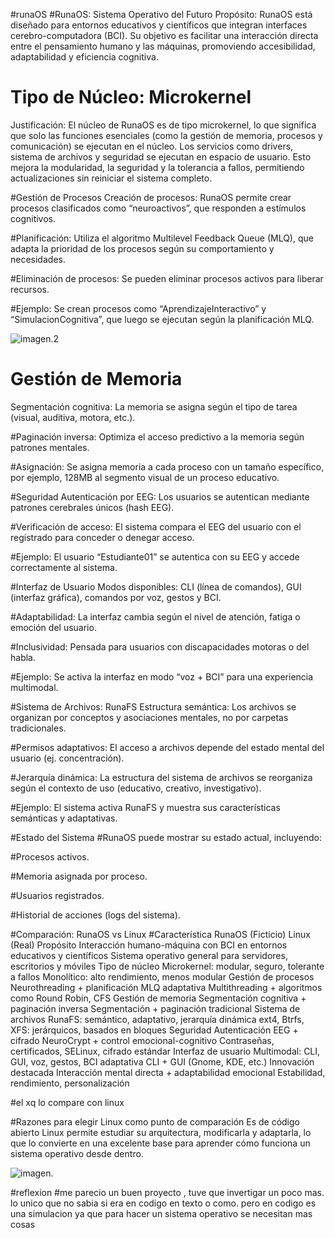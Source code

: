 #runaOS
#RunaOS: Sistema Operativo del Futuro
Propósito: RunaOS está diseñado para entornos educativos y científicos que integran interfaces cerebro-computadora (BCI). Su objetivo es facilitar una interacción directa entre el pensamiento humano y las máquinas, promoviendo accesibilidad, adaptabilidad y eficiencia cognitiva.

# Tipo de Núcleo: Microkernel
Justificación: El núcleo de RunaOS es de tipo microkernel, lo que significa que solo las funciones esenciales (como la gestión de memoria, procesos y comunicación) se ejecutan en el núcleo. Los servicios como drivers, sistema de archivos y seguridad se ejecutan en espacio de usuario. Esto mejora la modularidad, la seguridad y la tolerancia a fallos, permitiendo actualizaciones sin reiniciar el sistema completo.

#Gestión de Procesos
Creación de procesos: RunaOS permite crear procesos clasificados como “neuroactivos”, que responden a estímulos cognitivos.

#Planificación: Utiliza el algoritmo Multilevel Feedback Queue (MLQ), que adapta la prioridad de los procesos según su comportamiento y necesidades.

#Eliminación de procesos: Se pueden eliminar procesos activos para liberar recursos.

#Ejemplo: Se crean procesos como “AprendizajeInteractivo” y “SimulacionCognitiva”, que luego se ejecutan según la planificación MLQ.


![imagen.2](https://www.interactsolutions.com/wp-content/uploads/2020/03/bpm3.png)

# Gestión de Memoria
Segmentación cognitiva: La memoria se asigna según el tipo de tarea (visual, auditiva, motora, etc.).

#Paginación inversa: Optimiza el acceso predictivo a la memoria según patrones mentales.

#Asignación: Se asigna memoria a cada proceso con un tamaño específico, por ejemplo, 128MB al segmento visual de un proceso educativo.

#Seguridad
Autenticación por EEG: Los usuarios se autentican mediante patrones cerebrales únicos (hash EEG).

#Verificación de acceso: El sistema compara el EEG del usuario con el registrado para conceder o denegar acceso.

#Ejemplo: El usuario “Estudiante01” se autentica con su EEG y accede correctamente al sistema.

 #Interfaz de Usuario
Modos disponibles: CLI (línea de comandos), GUI (interfaz gráfica), comandos por voz, gestos y BCI.

#Adaptabilidad: La interfaz cambia según el nivel de atención, fatiga o emoción del usuario.

#Inclusividad: Pensada para usuarios con discapacidades motoras o del habla.

#Ejemplo: Se activa la interfaz en modo “voz + BCI” para una experiencia multimodal.

#Sistema de Archivos: RunaFS
Estructura semántica: Los archivos se organizan por conceptos y asociaciones mentales, no por carpetas tradicionales.

#Permisos adaptativos: El acceso a archivos depende del estado mental del usuario (ej. concentración).

#Jerarquía dinámica: La estructura del sistema de archivos se reorganiza según el contexto de uso (educativo, creativo, investigativo).

#Ejemplo: El sistema activa RunaFS y muestra sus características semánticas y adaptativas.

 #Estado del Sistema
#RunaOS puede mostrar su estado actual, incluyendo:

#Procesos activos.

#Memoria asignada por proceso.

#Usuarios registrados.

#Historial de acciones (logs del sistema).

#Comparación: RunaOS vs Linux
#Característica	RunaOS (Ficticio)	Linux (Real)
Propósito	Interacción humano-máquina con BCI en entornos educativos y científicos	Sistema operativo general para servidores, escritorios y móviles
Tipo de núcleo	Microkernel: modular, seguro, tolerante a fallos	Monolítico: alto rendimiento, menos modular
Gestión de procesos	Neurothreading + planificación MLQ adaptativa	Multithreading + algoritmos como Round Robin, CFS
Gestión de memoria	Segmentación cognitiva + paginación inversa	Segmentación + paginación tradicional
Sistema de archivos	RunaFS: semántico, adaptativo, jerarquía dinámica	ext4, Btrfs, XFS: jerárquicos, basados en bloques
Seguridad	Autenticación EEG + cifrado NeuroCrypt + control emocional-cognitivo	Contraseñas, certificados, SELinux, cifrado estándar
Interfaz de usuario	Multimodal: CLI, GUI, voz, gestos, BCI adaptativa	CLI + GUI (Gnome, KDE, etc.)
Innovación destacada	Interacción mental directa + adaptabilidad emocional	Estabilidad, rendimiento, personalización


#el xq lo compare con linux 

#Razones para elegir Linux como punto de comparación
Es de código abierto Linux permite estudiar su arquitectura, modificarla y adaptarla, lo que lo convierte en una excelente base para aprender cómo funciona un sistema operativo desde dentro.

 ![imagen.](https://t7m8e9c8.delivery.rocketcdn.me/wp-content/uploads/2020/12/linux-tux.jpg)

#reflexion
#me parecio un buen proyecto , tuve que invertigar un poco mas. lo unico que no sabia si era en codigo en texto o como. pero en codigo es una simulacion ya que para hacer un sistema operativo se necesitan  mas cosas



